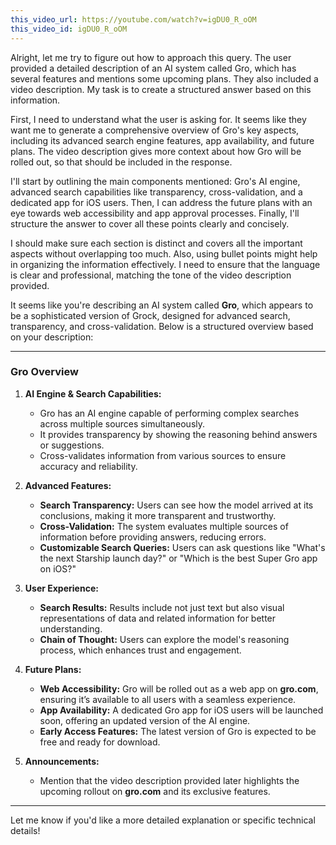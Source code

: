 ```yaml
---
this_video_url: https://youtube.com/watch?v=igDU0_R_oOM
this_video_id: igDU0_R_oOM
---
```

<think>
Alright, let me try to figure out how to approach this query. The user provided a detailed description of an AI system called Gro, which has several features and mentions some upcoming plans. They also included a video description. My task is to create a structured answer based on this information.

First, I need to understand what the user is asking for. It seems like they want me to generate a comprehensive overview of Gro's key aspects, including its advanced search engine features, app availability, and future plans. The video description gives more context about how Gro will be rolled out, so that should be included in the response.

I'll start by outlining the main components mentioned: Gro's AI engine, advanced search capabilities like transparency, cross-validation, and a dedicated app for iOS users. Then, I can address the future plans with an eye towards web accessibility and app approval processes. Finally, I'll structure the answer to cover all these points clearly and concisely.

I should make sure each section is distinct and covers all the important aspects without overlapping too much. Also, using bullet points might help in organizing the information effectively. I need to ensure that the language is clear and professional, matching the tone of the video description provided.
</think>

It seems like you're describing an AI system called **Gro**, which appears to be a sophisticated version of Grock, designed for advanced search, transparency, and cross-validation. Below is a structured overview based on your description:

---

### **Gro Overview**

1. **AI Engine & Search Capabilities:**
   - Gro has an AI engine capable of performing complex searches across multiple sources simultaneously.
   - It provides transparency by showing the reasoning behind answers or suggestions.
   - Cross-validates information from various sources to ensure accuracy and reliability.

2. **Advanced Features:**
   - **Search Transparency:** Users can see how the model arrived at its conclusions, making it more transparent and trustworthy.
   - **Cross-Validation:** The system evaluates multiple sources of information before providing answers, reducing errors.
   - **Customizable Search Queries:** Users can ask questions like "What's the next Starship launch day?" or "Which is the best Super Gro app on iOS?"

3. **User Experience:**
   - **Search Results:** Results include not just text but also visual representations of data and related information for better understanding.
   - **Chain of Thought:** Users can explore the model's reasoning process, which enhances trust and engagement.

4. **Future Plans:**
   - **Web Accessibility:** Gro will be rolled out as a web app on **gro.com**, ensuring it’s available to all users with a seamless experience.
   - **App Availability:** A dedicated Gro app for iOS users will be launched soon, offering an updated version of the AI engine.
   - **Early Access Features:** The latest version of Gro is expected to be free and ready for download.

5. **Announcements:**
   - Mention that the video description provided later highlights the upcoming rollout on **gro.com** and its exclusive features.

---

Let me know if you'd like a more detailed explanation or specific technical details!
